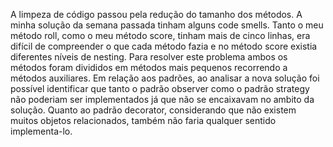 A limpeza de código passou pela redução do tamanho dos métodos. A minha solução da semana passada tinham alguns code smells. Tanto o meu método roll, como o meu método score, tinham mais de cinco linhas, era difícil de compreender o que cada método fazia e no método score existia diferentes níveis de nesting. Para resolver este problema ambos os métodos foram divididos em métodos mais pequenos recorrendo a métodos auxiliares.
Em relação aos padrões, ao analisar a nova solução foi possível identificar que tanto o padrão observer como o padrão strategy não poderiam ser implementados já que não se encaixavam no ambito da solução. Quanto ao padrão decorator, considerando que não existem muitos objetos relacionados, também não faria qualquer sentido implementa-lo.
